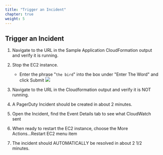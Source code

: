 ```yaml
---
title: "Trigger an Incident"
chapter: true
weight: 5
---
```


## Trigger an Incident

1. Navigate to the URL in the Sample Application CloudFormation output and verify it is running.

1. Stop the EC2 instance.

    - Enter the phrase "`the bird`" into the box under "Enter The Word" and click Submit ![](/images/shutdown_service.png)

1. Navigate to the URL in the Cloudformation output and verify it is NOT running.

1. A PagerDuty Incident should be created in about 2 minutes.

1. Open the Incident, find the Event Details tab to see what CloudWatch sent

1. When ready to restart the EC2 instance, choose the More Actions...Restart EC2 menu item

1. The incident should AUTOMATICALLY be resolved in about 2 1/2 minutes.
